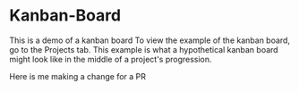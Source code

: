 # Kanban-Board
This is a demo of a kanban board
To view the example of the kanban board, go to the Projects tab. 
This example is what a hypothetical kanban board might look like in the middle of a project's progression.

Here is me making a change for a PR
